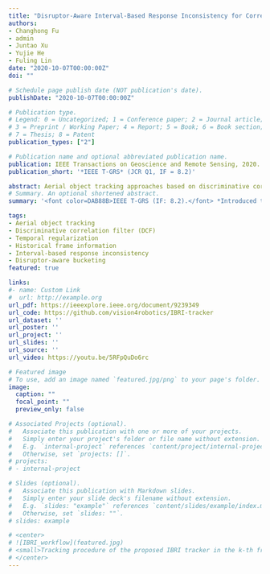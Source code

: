 ```yaml
---
title: "Disruptor-Aware Interval-Based Response Inconsistency for Correlation Filters in Real-Time Aerial Tracking"
authors:
- Changhong Fu
- admin
- Juntao Xu
- Yujie He
- Fuling Lin
date: "2020-10-07T00:00:00Z"
doi: ""

# Schedule page publish date (NOT publication's date).
publishDate: "2020-10-07T00:00:00Z"

# Publication type.
# Legend: 0 = Uncategorized; 1 = Conference paper; 2 = Journal article;
# 3 = Preprint / Working Paper; 4 = Report; 5 = Book; 6 = Book section;
# 7 = Thesis; 8 = Patent
publication_types: ["2"]

# Publication name and optional abbreviated publication name.
publication: IEEE Transactions on Geoscience and Remote Sensing, 2020. (JCR Q1, IF = 8.2)
publication_short: '*IEEE T-GRS* (JCR Q1, IF = 8.2)'

abstract: Aerial object tracking approaches based on discriminative correlation filter (DCF) have attracted wide attention in the tracking community due to their impressive progress recently. Many studies introduce temporal regularization into the DCF-based framework to achieve a more robust appearance model and further enhance the tracking performance. However, existing temporal regularization approaches usually utilize the information of two consecutive frames, which are not robust enough due to limited information. Although some methods attempt to incorporate abundant training samples and generally improve the tracking performance, these improvements are at the expense of significantly increased computing consumption. Besides, most existing methods introduce historical information directly without denoising, which means background noises are also introduced into the filter training and may degrade the tracking accuracy. To tackle the drawbacks mentioned above, this work proposes a novel aerial object tracking approach to exploit disruptor-aware interval-based response inconsistency, i.e., IBRI tracker. The proposed method is able to incorporate historical interval information by utilizing responses in the filter training process, thereby obtaining a robust tracking performance while maintaining the real-time speed. Moreover, to reduce the disruptions caused by similar object, partial occlusion, and other challenging scenes, a novel disruptor-aware scheme based on response bucketing is introduced to detect the disruptor and enforce a spatial penalty for the disruptive area around the tracked object. Exhausted experiments on multiple well-known challenging aerial tracking benchmarks demonstrate the accuracy and robustness of the proposed IBRI tracker against other 35 state-of-the-art trackers. With a real-time speed of ~32 frames per second on a single CPU, the proposed approach can be applied for typical aerial platforms to achieve aerial visual object tracking efficiently.
# Summary. An optional shortened abstract.
summary: '<font color=DAB88B>IEEE T-GRS (IF: 8.2).</font> *Introduced the interval response inconsistency and the disruptor-aware mechanism into correlation filters.*'

tags:
- Aerial object tracking
- Discriminative correlation filter (DCF)
- Temporal regularization
- Historical frame information
- Interval-based response inconsistency
- Disruptor-aware bucketing
featured: true

links:
#- name: Custom Link
#  url: http://example.org
url_pdf: https://ieeexplore.ieee.org/document/9239349
url_code: https://github.com/vision4robotics/IBRI-tracker
url_dataset: ''
url_poster: ''
url_project: ''
url_slides: ''
url_source: ''
url_video: https://youtu.be/5RFpQuDo6rc

# Featured image
# To use, add an image named `featured.jpg/png` to your page's folder. 
image:
  caption: ""
  focal_point: ""
  preview_only: false

# Associated Projects (optional).
#   Associate this publication with one or more of your projects.
#   Simply enter your project's folder or file name without extension.
#   E.g. `internal-project` references `content/project/internal-project/index.md`.
#   Otherwise, set `projects: []`.
# projects:
# - internal-project

# Slides (optional).
#   Associate this publication with Markdown slides.
#   Simply enter your slide deck's filename without extension.
#   E.g. `slides: "example"` references `content/slides/example/index.md`.
#   Otherwise, set `slides: ""`.
# slides: example

# <center>
# ![IBRI_workflow](featured.jpg)
# <small>Tracking procedure of the proposed IBRI tracker in the k-th frame. Historical interval responses are incorporated into the filter training phase after denoising by a novel disruptor-aware scheme based on response bucketing.</small>
# </center>
---
```



